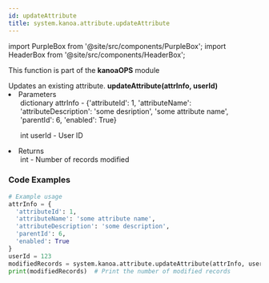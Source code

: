 ```yaml
---
id: updateAttribute
title: system.kanoa.attribute.updateAttribute
---
```


import PurpleBox from '@site/src/components/PurpleBox';
import HeaderBox from '@site/src/components/HeaderBox';

<PurpleBox>This function is part of the <b>kanoaOPS</b> module</PurpleBox>

<HeaderBox header="Description">
  Updates an existing attribute.
</HeaderBox>

<HeaderBox header="Syntax">
  <b>updateAttribute(attrInfo, userId)</b>
    <li>Parameters <br />
      <ul>dictionary attrInfo - &#123;'attributeId': 1, 'attributeName': 'attributeDescription': 'some desription', 'some attribute name', 'parentId': 6, 'enabled': True}</ul>
      <ul>int userId - User ID</ul>
    </li>
    <li>Returns <br />
      <ul>int - Number of records modified</ul>
    </li>
</HeaderBox>

### Code Examples

```python
# Example usage
attrInfo = {
  'attributeId': 1,
  'attributeName': 'some attribute name',
  'attributeDescription': 'some description',
  'parentId': 6,
  'enabled': True
}
userId = 123
modifiedRecords = system.kanoa.attribute.updateAttribute(attrInfo, userId)
print(modifiedRecords)  # Print the number of modified records

